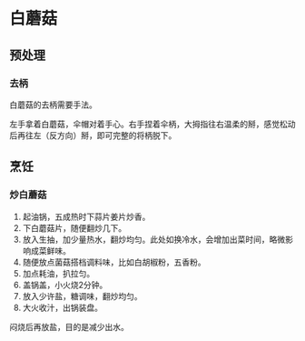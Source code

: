 # 白蘑菇

## 预处理

### 去柄

白蘑菇的去柄需要手法。

左手拿着白蘑菇，伞帽对着手心。右手捏着伞柄，大拇指往右温柔的掰，感觉松动后再往左（反方向）掰，即可完整的将柄脱下。

## 烹饪

### 炒白蘑菇

1. 起油锅，五成热时下蒜片姜片炒香。
2. 下白蘑菇片，随便翻炒几下。
3. 放入生抽，加少量热水，翻炒均匀。此处如换冷水，会增加出菜时间，略微影响成菜鲜味。
4. 随便放点菌菇搭档调料味，比如白胡椒粉，五香粉。
5. 加点耗油，扒拉匀。
6. 盖锅盖，小火烧2分钟。
7. 放入少许盐，糖调味，翻炒均匀。
8. 大火收汁，出锅装盘。

闷烧后再放盐，目的是减少出水。
